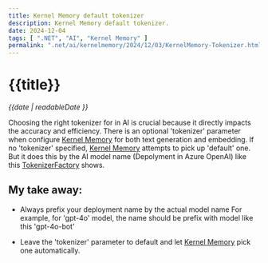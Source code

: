 ```yaml
---
title: Kernel Memory default tokenizer
description: Kernel Memory default tokenizer.
date: 2024-12-04
tags: [ ".NET", "AI", "Kernel Memory" ]
permalink: ".net/ai/kernelmemory/2024/12/03/KernelMemory-Tokenizer.html"
---
```


# {{title}}

*{{date | readableDate }}*

Choosing the right tokenizer for in AI is crucial because it directly impacts the accuracy and efficiency. There is an optional 'tokenizer' parameter when configure [Kernel Memory](https://github.com/microsoft/kernel-memory) for both text generation and embedding.
If no 'tokenizer' specified, [Kernel Memory](https://github.com/microsoft/kernel-memory) attempts to pick up 'default' one.  But it does this by the AI model name (Depolyment in Azure OpenAI) like this 
[TokenizerFactory](https://github.com/microsoft/kernel-memory/blob/41d51119f09cddd3e4896f35fcd52c3f35f5f995/extensions/Tiktoken/Tiktoken/TokenizerFactory.cs) shows.


## My take away:
- Always prefix your deployment name by the actual model name 
   For example, for 'gpt-4o' model, the name should be prefix with model like this 'gpt-4o-bot'

- Leave the 'tokenizer' parameter to default and let [Kernel Memory](https://github.com/microsoft/kernel-memory) pick one automatically.
